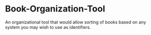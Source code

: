 # Book-Organization-Tool
An organizational tool that would allow sorting of books based on any system you may wish to use as identifiers.

